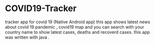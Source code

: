# COVID19-Tracker
tracker app for covid 19 (Native Android app)
this app shows latest news about covid 19 pandemic , covid19 map and you can search with your country name to show latest cases, deaths and recoverd cases.
this app was written with java .
